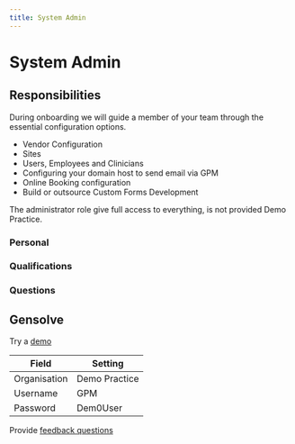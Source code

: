 ```yaml
---
title: System Admin
---
```


# System Admin

## Responsibilities

During onboarding we will guide a member of your team through the essential configuration options.

- Vendor Configuration
- Sites
- Users, Employees and Clinicians
- Configuring your domain host to send email via GPM
- Online Booking configuration
- Build or outsource Custom Forms Development

The administrator role give full access to everything, is not provided Demo Practice.

### Personal

### Qualifications

### Questions

## Gensolve

Try a [demo](/journey/demo/)

| Field        | Setting       |
| ------------ | ------------- |
| Organisation | Demo Practice |
| Username     | GPM           |
| Password     | Dem0User      |

Provide [feedback questions](./feedback-questions.md)
